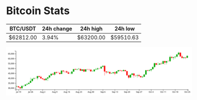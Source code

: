 # Bitcoin Stats

BTC/USDT|24h change|24h high|24h low|
|---|---|---|---|
|$62812.00|3.94%|$63200.00|$59510.63|

<img src="./chart.svg">
